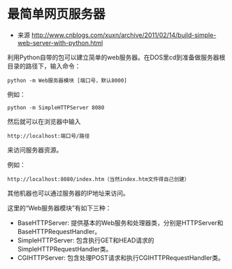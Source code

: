 # 最简单网页服务器
* 来源 http://www.cnblogs.com/xuxn/archive/2011/02/14/build-simple-web-server-with-python.html

利用Python自带的包可以建立简单的web服务器。在DOS里cd到准备做服务器根目录的路径下，输入命令：
```
python -m Web服务器模块 [端口号，默认8000]
```
例如：
```
python -m SimpleHTTPServer 8080
```
然后就可以在浏览器中输入
```
http://localhost:端口号/路径
```
来访问服务器资源。 

例如：

```
http://localhost:8080/index.htm（当然index.htm文件得自己创建）
```
其他机器也可以通过服务器的IP地址来访问。

这里的“Web服务器模块”有如下三种：

* BaseHTTPServer: 提供基本的Web服务和处理器类，分别是HTTPServer和BaseHTTPRequestHandler。
* SimpleHTTPServer: 包含执行GET和HEAD请求的SimpleHTTPRequestHandler类。
* CGIHTTPServer: 包含处理POST请求和执行CGIHTTPRequestHandler类。